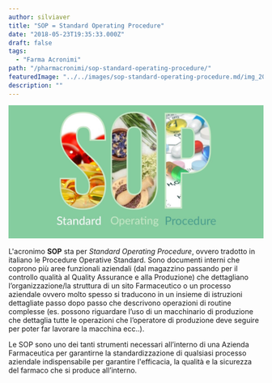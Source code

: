 ```yaml
---
author: silviaver
title: "SOP = Standard Operating Procedure"
date: "2018-05-23T19:35:33.000Z"
draft: false
tags:
  - "Farma Acronimi"
path: "/pharmacronimi/sop-standard-operating-procedure/"
featuredImage: "../../images/sop-standard-operating-procedure.md/img_2056.jpg"
description: ""
---
```


![](../../images/sop-standard-operating-procedure.md/img_2056.jpg)

L'acronimo **SOP** sta per _Standard Operating Procedure_, ovvero tradotto in italiano le Procedure Operative Standard. Sono documenti interni che coprono più aree funzionali aziendali (dal magazzino passando per il controllo qualità al Quality Assurance e alla Produzione) che dettagliano l’organizzazione/la struttura di un sito Farmaceutico o un processo aziendale ovvero molto spesso si traducono in un insieme di istruzioni dettagliate passo dopo passo che descrivono operazioni di routine complesse (es. possono riguardare l’uso di un macchinario di produzione che dettaglia tutte le operazioni che l’operatore di produzione deve seguire per poter far lavorare la macchina ecc..).

Le SOP sono uno dei tanti strumenti necessari all’interno di una Azienda Farmaceutica per garantirne la standardizzazione di qualsiasi processo aziendale indispensabile per garantire l'efficacia, la qualità e la sicurezza del farmaco che si produce all’interno.
